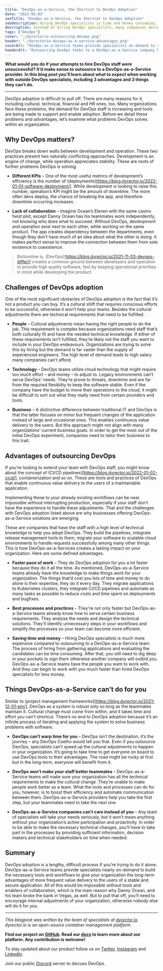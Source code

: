 ```yaml
---
title: "DevOps-as-a-Service, the Shortcut to DevOps Adoption"
date: "2022-03-03"
seoTitle: "DevOps-as-a-Service, the Shortcut to DevOps Adoption"
seoDescription: Hiring DevOps specialists is time and money consuming. Here's why organizations should consider joining forces with DevOps-as-a-Service providers.
description: Instead of hiring DevOps specialists, many companies decide to team up with DevOps-as-a-Service teams to reduce time and money spent on DevOps adoption. Find out what to expect from DevOps-as-a-Service providers.
tags: ["DevOps"]
cover: "./dyrectorio-outsourcing-devops.png"
header: "./dyrectorio-devops-as-a-service-advantages.png"
coverAlt: "DevOps-as-a-Service teams provide specialists on-demand to supercharge your organization's DevOps adoption."
headerAlt: "Outsourcing DevOps tasks to a DevOps-as-a-Service company holds many advantages, including fast and cost efficient work."
---
```


**What would you do if your attempts to hire DevOps staff were unsuccessful? It’d make sense to outsource to a DevOps-as-a-Service provider. In this blog post you’ll learn about what to expect when working with outside DevOps specialists, including 3 advantages and 3 things they can’t do.**

---

DevOps adoption is difficult to pull off. There are many reasons for it, including cultural, technical, financial and HR ones, too. Many organizations face these problems, the demand for DevOps staff is increasing and tools are being made to support and enable adoption. Before we detail these problems and advantages, let’s examine what problems DevOps solves within an organization. 

## Why DevOps matters?

DevOps breaks down walls between development and operation. These two practices present two naturally conflicting approaches. Development is an engine of change, while operation appreciates stability. These are roots of further problems DevOps is solving.

- **Different KPIs** – One of the most useful metrics of development’s efficiency is the number of (deployments)[https://blog.dyrector.io/2022-01-01-software-deployment/]. While development is looking to raise this number, operation’s KPI might be the amount of downtime. The more often devs deploy, the chance of breaking the app, and therefore downtime occurring increases.

- **Lack of collaboration** – Imagine Ocean’s Eleven with the same casino heist plot, except Danny Ocean has his teammates work independently, not knowing who does what to succeed. Without DevOps, development and operation exist next to each other, while working on the same product. The app creates dependency between the departments, even though they don’t have much of an idea about what the other is doing. It makes perfect sense to improve the connection between them from sole existence to coexistence.

> Bottomline is, (DevOps)[https://blog.dyrector.io/2021-11-03-devops-differ/] creates a common ground between developers and operation to provide high quality software, fast by keeping operational priorities in mind while developing the product.

## Challenges of DevOps adoption

One of the most significant obstacles of DevOps adoption is the fact that it’s not a product you can buy. It’s a cultural shift that requires conscious efforts to be successful, otherwise it won’t help your teams. Besides the cultural adjustments there are technical requirements that need to be fulfilled. 

- **People** – Cultural adjustments mean having the right people to do the job. This requirement is complex because organizations need staff that’s both culturally fit and have the needed technical knowledge. If either of these requirements isn’t fulfilled, they’re likely not the staff you want to include in your DevOps endeavours. Organizations are trying to solve this by hiring but the demand is far vaster than the supply of experienced engineers. The high level of demand leads to high salary many companies can’t afford. 

- **Technology** – DevOps teams utilize cloud technology that might require too much effort – and money – to adjust to. Legacy environments can’t serve DevOps’ needs. They’re prone to threats, downtime and are far from the required flexibility to keep the software stable. Even if the company have the budget to move their operations to the cloud, it might be difficult to sort out what they really need from certain providers and tools. 

- **Business** – A distinctive difference between traditional IT and DevOps is that the latter focuses on minor but frequent changes of the application instead of large and occasional ones. This enables continuous value delivery to the users. But this approach might not align with many organizations’ current business goals. In order to get the most out of the initial DevOps experiment, companies need to tailor their business to this trait. 

## Advantages of outsourcing DevOps

If you’re looking to extend your team with DevOps staff, you might know about the concept of (CI/CD pipelines)[https://blog.dyrector.io/2022-01-02-cicd/], containerization and so on. These are tools and practices of DevOps that enable continuous value delivery to the users of a maintainable application. 

Implementing these to your already existing workflows can be near impossible without interrupting production, especially if your staff don’t have the experience to handle these adjustments. That and the challenges with DevOps adoption listed above are why businesses offering DevOps-as-a-Service solutions are emerging. 

These are companies that have the staff with a high level of technical knowledge to help you adopt DevOps. They build the pipelines, integrate release management tools to them, migrate your software to scalable cloud environments to handle requests successfully among many other things. This is how DevOps-as-a-Services creates a lasting impact on your organization. Here are some defined advantages. 

- **Faster pace of work** – They do DevOps adoption for you a lot faster because they do it all the time. As mentioned, DevOps-as-a-Service teams already have the knowledge to make things work for your organization. The things that’d cost you lots of time and money to do alone is their expertise, they do it every day. They migrate applications to Kubernetes clusters, they integrate CI/CD pipelines and automate as many tasks as possible to reduce costs and time spent on deployments and bugfixes. 

- **Best processes and practices** – They're not only faster but DevOps-as-a-Service teams already know how to serve certain business requirements. They analyse the needs and design the technical solutions. They’ll identify unnecessary steps in your workflows and simplify the processes so your team can become more efficient. 

- **Saving time and money** – Hiring DevOps specialists is much more expensive compared to outsourcing to a DevOps-as-a-Service team. The process of hiring from gathering applications and evaluating the candidates can be time consuming. After that, you still need to dig deep in your pockets to sign them otherwise another company will outbid you. DevOps-as-a-Service teams have the people you want to work with. And they can begin to work with you much faster than hired DevOps specialists for less money. 

## Things DevOps-as-a-Service can’t do for you 

Similar to (project management frameworks)[https://blog.dyrector.io/2021-12-01-pm/], DevOps as a system is robust only so long as the teammates maintain it. Cultural change must come from within, and it takes time and effort you can’t shortcut. There’s no end to DevOps adoption because it’s an infinite process of iterating and applying the system to solve business problems with software.

- **DevOps can’t warp time for you** – DevOps isn’t the destination, it’s the journey – any DevOps Coelho would tell you that. Even if you outsource DevOps, specialists can’t speed up the cultural adjustments to happen in your organization. It’s going to take time to get everyone on board to use DevOps tools to their advantages. The road might be rocky at first but in the long-term, everyone will benefit from it.

- **DevOps won’t make your staff better teammates** – DevOps-as-a-Service teams will make sure your organization has all the technical requirements to make the cultural change. They’re unable to make people work better as a team. What the tools and processes can do for you, however, is to boost their efficiency and automate communication between them. DevOps-as-a-Service providers help you take the first step, but your teammates need to take the next one.

- **DevOps-as-a-Service companies can’t care instead of you** – Any team of specialists will take your needs seriously, but it won’t mean anything without your organization’s active participation and proactivity. In order to be able to make the necessary technical changes, you’ll have to take part in the processes by providing sufficient information, decision makers and technical stakeholders on time when needed.

## Summary

DevOps adoption is a lengthy, difficult process if you’re trying to do it alone. DevOps-as-a-Service teams provide specialists nearly on-demand to build the necessary tools and workflows to give your organization the long-term advantages of more frequent value delivery to the users of a stable and secure application. All of this would be impossible without tools and enablers of collaboration, which is the main reason why Danny Ocean, and his team broke the bank in Vegas, as well. But to pull that off, you’ll need to encourage internal adjustments of your organization, otherwise nobody else will do it for you.

---

_This blogpost was written by the team of specialists at [dyrector.io](https://dyrector.io). dyrector.io is an open-source container management platform._

**Find our project on [GitHub](https://github.com/dyrector-io/dyrectorio/). Read our [docs](https://docs.dyrector.io/) to learn more about our platform. Any contribution is welcome!**

To stay updated about our product follow us on [Twitter](https://twitter.com/dyrectorio), [Instagram](https://www.instagram.com/dyrectorio/) and [LinkedIn](https://www.linkedin.com/company/dyrectorio/).

Join our public [Discord](https://discord.gg/hMyT9cbYFD) server to discuss DevOps.
